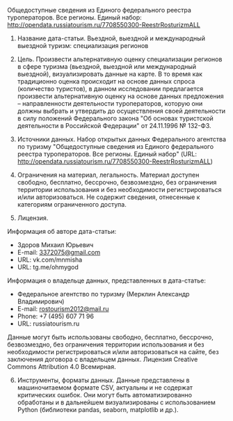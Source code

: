 Общедоступные сведения из Единого федерального реестра туроператоров. Все регионы. Единый набор: http://opendata.russiatourism.ru/7708550300-ReestrRosturizmALL

1. Название дата-статьи. Вьездной, выездной и международный выездной туризм: специализация регионов

2. Цель. Произвести альтернативную оценку специализации регионов в сфере туризма (вьездной, выездной или международный выездной), визуализировать данные на карте. В то время как традиционно оценка происходит на основе данных спроса (количество туристов), в данном исследовании предлагается произвести альтернативную оценку на основе данных предложения – направленности деятельности туроператоров, которую они должны выбрать и утвердить до осуществления своей деятельности в силу положений Федерального закона "Об основах туристской деятельности в Российской Федерации" от 24.11.1996 № 132-ФЗ.

3. Источники данных. Набор открытых данных Федерального агентства по туризму "Общедоступные сведения из Единого федерального реестра туроператоров. Все регионы. Единый набор" (URL: http://opendata.russiatourism.ru/7708550300-ReestrRosturizmALL)

4. Ограничения на материал, легальность. Материал доступен свободно, бесплатно, бессрочно, безвозмездно, без ограничения территории использования и без необходимости регистрироваться и/или авторизоваться. Не содержит сведения, отнесенные к категориям ограниченного доступа.

5. Лицензия.

Информация об авторе дата-статьи:
* Здоров Михаил Юрьевич
* E-mail: 3372075@gmail.com
* URL: vk.com/mnmisha
* URL: tg.me/ohmygod

Информация о владельце данных, представленных в дата-статье:
* Федеральное агентство по туризму (Мерклин Александр Владимирович)
* E-mail: rostourism2012@mail.ru
* Phone: +7 (495) 607 71 96
* URL: russiatourism.ru

Данные могут быть использованы свободно, бесплатно, бессрочно, безвозмездно, без ограничения территории использования и без необходимости регистрироваться и/или авторизоваться на сайте, без заключения договора с владельцем данных. Лицензия Creative Commons Attribution 4.0 Всемирная.

6. Инструменты, форматы данных.
Данные представлены в машиночитаемом формате CSV, актуальны и не содержат критических ошибок. Они могут быть автоматизированно обработаны и в дальнейшем визуализированы с использованием Python (библиотеки pandas, seaborn, matplotlib и др.). 
